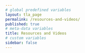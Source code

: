 ```yaml
---
# global predefined variables
layout: tla_page
permalink: /resources-and-videos/
published: true
# meta-data variables
title: Resources and Videos
# custom variables
sidebar: false
---
```


